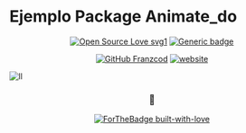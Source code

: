 # Ejemplo Package Animate_do
<div align="center">
  
[![Open Source Love svg1](https://badges.frapsoft.com/os/v1/open-source.svg?v=103)](https://github.com/ellerbrock/open-source-badges/)      [![Generic badge](https://img.shields.io/badge/Linkedin-Palacios-blue.svg)](https://www.linkedin.com/in/francisco-palacios1989/)



[![GitHub Franzcod](https://img.shields.io/github/followers/Franzcod?label=follow&style=social)](https://github.com/Franzcod)  [![website](https://img.shields.io/badge/Portfolio_Website-2648ff?style=flat-square&logo=google-chrome)](https://fpalacios.com.ar/)
</div>



![ll](https://user-images.githubusercontent.com/53352272/91639624-4eb20800-e9ee-11ea-81a7-b89732f16082.jpg)

<div align="center">

### 🐺
[![ForTheBadge built-with-love](http://ForTheBadge.com/images/badges/built-with-love.svg)](https://GitHub.com/Naereen/)

</div>


